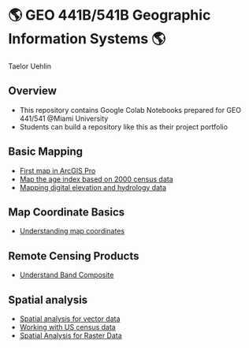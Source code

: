# :earth_americas: GEO 441B/541B Geographic Information Systems :earth_americas:

Taelor Uehlin

## Overview
- This repository contains Google Colab Notebooks prepared for GEO 441/541 @Miami University
- Students can build a repository like this as their project portfolio

## Basic Mapping

- [First map in ArcGIS Pro](https://github.com/tuehlin24/gis-project-portfolio-geo441-541b/blob/main/basic-mapping/%20intro_to_ArcGisPro.ipynb)
- [Map the age index based on 2000 census data](https://github.com/jiashenyue/geo441-541/blob/main/basic-mapping/age-index-mapping.ipynb)
- [Mapping digital elevation and hydrology data](https://github.com/tuehlin24/gis-project-portfolio-geo441-541b/blob/main/basic-mapping/%20mapping_digital_elevation_and_hydrology_data.ipynb)

## Map Coordinate Basics

- [Understanding map coordinates](https://github.com/tuehlin24/gis-project-portfolio-geo441-541b/blob/main/map-coordinate-basics/understanding-coordinates.ipynb)

## Remote Censing Products
- [Understand Band Composite](https://github.com/tuehlin24/gis-project-portfolio-geo441-541b/blob/main/remote-sensing-products/geo441_541_understand_band_composite.ipynb)

## Spatial analysis
- [Spatial analysis for vector data](https://github.com/tuehlin24/gis-project-portfolio-geo441-541b/blob/main/spatial%20analysis/%20spatial_analysis_for_vector_data.ipynb) 
- [Working with US census data](https://github.com/tuehlin24/gis-project-portfolio-geo441-541b/blob/main/spatial%20analysis/week_12_assignment_template.ipynb)
- [Spatial Analysis for Raster Data](https://github.com/tuehlin24/gis-project-portfolio-geo441-541b/blob/main/spatial%20analysis/week_09_assignment_template.ipynb)
  
